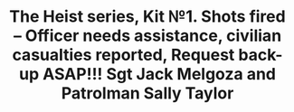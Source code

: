 ---
layout: product
title: "The Heist series, Kit №1. Shots fired – Officer needs assistance, civilian casualties reported, Request back-up ASAP!!! Sgt Jack Melgoza and Patrolman Sally Taylor      "
price: "1400" 
desc: "1/24 Figura"
img_path: "/assets/img/MBLTD24064.webp"
brand: "MasterBox"
available: false
special_offer: false
new: false
soon: false
cat: "010000"
subcat: "015300"
subsubcat: "0N/A"
sifra: "MBLTD24064"
popular: false
---